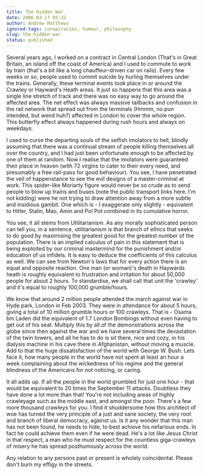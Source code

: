 ```yaml
---
title: The Hidden War
date: 2006-03-17 05:32
author: Andrew Matthews
ignored-tags: conspiracies, humour, philosophy
slug: the-hidden-war
status: published
---
```


Several years ago, I worked on a contract in Central London (That's in Great Britain, an island off the coast of America) and I used to commute to work by train (that's a bit like a long chauffeur-driven car on rails). Every few weeks or so, people used to commit suicide by hurling themselves under the trains. Generally, these terminal events took place in or around the Crawley or Hayward's Heath areas. It just so happens that this area was a single line stretch of track and there was no easy way to go around the affected area. The net effect was always massive tailbacks and confusion in the rail network that spread out from the terminals (Hmmm, no pun intended, but weird huh?) affected in London to cover the whole region. This butterfly effect always happened during rush hours and always on weekdays.

I used to curse the departing souls of the selfish imolators to hell, blindly assuming that there was a continual stream of people killing themselves all over the country, and I had just been unfortunate enough to be affected by one of them at random. Now I realise that the imolators were guaranteed their place in heaven (with 72 virgins to cater to their every need, and presumably a free rail-pass for good behaviour). You see, I have penetrated the veil of happenstance to see the evil designs of a master-criminal at work. This spider-like Moriarty figure would never be so crude as to send people to blow up trains and buses (note the public transport links here. I'm not kidding) were he not trying to draw attention away from a more subtle and insidious gambit. One which is - I exaggerate only slightly - equivalent to Hitler, Stalin, Mao, Amin and Pol Pot combined in its cumulative horror.

You see, it all stems from Utilitarianism. As any morally sophisticated person can tell you, in a sentence, utilitarianism is that branch of ethics that seeks to do good by maximising the greatest good for the greatest number of the population. There is an implied calculus of pain in this statement that is being exploited by our criminal mastermind for the punishment and/or education of us infidels. It is easy to deduce the coefficients of this calculus as well. We can see from Newton's laws that for every action there is an equal and opposite reaction. One man (or woman)'s death in Haywards heath is roughly equivalent to frustration and irritation for about 50,000 people for about 2 hours. To standardise, we shall call that unit the 'crawley' and it's equal to roughly 100,000 grumble/hours.

We know that around 2 million people attended the march against war in Hyde park, London in Feb 2003. They were in attendance for about 5 hours, giving a total of 10 million grumble hours or 100 crawleys. That is - Osama bin Laden did the equivalent of 1.7 London Bombings without even having to get out of his seat. Multiply this by all of the demonstrations across the globe since then against the war and we have several times the devastation of the twin towers, and all he has to do is sit there, nice and cozy, in his dialysis machine in his cave there in Afghanistan, without moving a muscle. Add to that the huge dissatisfaction of the world with George W. Bush. Lets face it, how many people in the world have not spent at least an hour a week complaining about the wickedness of his regime and the general blindness of the Americans for not noticing, or caring.

It all adds up. If all the people in the world grumbled for just one hour - that would be equivalent to 20 times the September 11 attacks. Doubtless they have done a lot more than that! You're not including areas of highly crawleyage such as the middle east, and amongst the poor. There's a few more thousand crawleys for you. I find it shuddersome how this architect of woe has turned the very principle of a just and sane society, the very root and branch of liberal democracy, against us. Is it any wonder that this man has not been found, he needs to hide, to best achieve his nefarious ends. In fact he could achieve them even if he were dead. He's a lot like Jesus Christ in that respect, a man who he must respect for the countless giga-crawleys of misery he has spread posthumously across the world.

Any relation to any persons past or present is wholely coincidental. Please don't burn my effigy in the streets.
